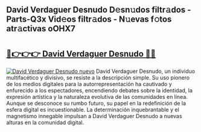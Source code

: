 ## David Verdaguer Desnudo D𝚎sn𝚞dos filtr𝚊dos - Parts-Q3x Vid𝚎os filtr𝚊dos - N𝚞evas f𝚘tos atr𝚊ctivas oOHX7

# <h2><a href="http://mb3hfc.tromn.icu/?c=David+Verdaguer+Desnudo">🔗👉👉👉 David Verdaguer Desnudo 🔗🔗</a></h2>

[![David Verdaguer Desnudo nuevo](https://i.imgur.com/pEAQMta.gif)](http://mb3hfc.tromn.icu/?c=David+Verdaguer+Desnudo)
David Verdaguer Desnudo, un individuo multifacético y divisivo, se resiste a la descripción simple. Su uso pionero de los medios digitales para la autorrepresentación ha cautivado y enfurecido a los espectadores, encendiendo debates sobre la identidad, la expresión artística y la naturaleza evolutiva de las comunidades en línea. Aunque se desconoce su rumbo futuro, su papel en la redefinición de la esfera digital es incuestionable. La determinación inquebrantable y el magnetismo innegable impulsan a David Verdaguer Desnudo a nuevas alturas en la comunidad digital.
